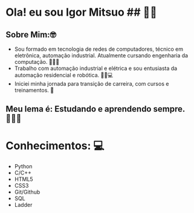 # Ola! eu sou Igor Mitsuo ## 👋🏽

## Sobre Mim:🤓
* Sou formado em tecnologia de redes de computadores, técnico em eletrônica, automação industrial. Atualmente cursando engenharia da computação. 👨🏽‍🎓
* Trabalho com automação industrial e elétrica e sou entusiasta da automação residencial e robótica. 🦾🤖💻
* Iniciei minha jornada para transição de carreira, com cursos e treinamentos. 👣

## Meu lema é: Estudando e aprendendo sempre. 👨🏽‍💻

# Conhecimentos: 💻
* Python
* C/C++
* HTML5
* CSS3
* Git/Github
* SQL
* Ladder

